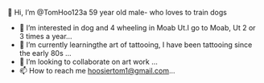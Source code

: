  👋 Hi, I’m @TomHoo123a 59 year old male- who loves to train dogs
- 👀 I’m interested in dog and 4 wheeling in Moab Ut.I go to Moab, Ut 2 or 3 times a year...
- 🌱 I’m currently learningthe art of tattooing,  I have been tattooing since the early 80s ...
- 💞️ I’m looking to collaborate on art work ...
- 📫 How to reach me hoosiertom1@gmail.com...

<!---
TomHoo123/TomHoo123 is a ✨ special ✨ repository because its `README.md` (this file) appears on your GitHub profile.
You can click the Preview link to take a look at your changes.
--->
